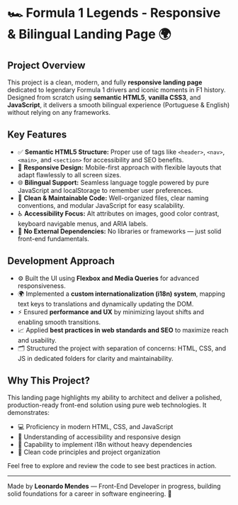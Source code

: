 # 🏎️ Formula 1 Legends - Responsive & Bilingual Landing Page 🌍

## Project Overview

This project is a clean, modern, and fully **responsive landing page** dedicated to legendary Formula 1 drivers and iconic moments in F1 history. Designed from scratch using **semantic HTML5**, **vanilla CSS3**, and **JavaScript**, it delivers a smooth bilingual experience (Portuguese & English) without relying on any frameworks.

## Key Features

- ✅ **Semantic HTML5 Structure:** Proper use of tags like `<header>`, `<nav>`, `<main>`, and `<section>` for accessibility and SEO benefits.
- 📱 **Responsive Design:** Mobile-first approach with flexible layouts that adapt flawlessly to all screen sizes.
- 🌐 **Bilingual Support:** Seamless language toggle powered by pure JavaScript and localStorage to remember user preferences.
- 🧹 **Clean & Maintainable Code:** Well-organized files, clear naming conventions, and modular JavaScript for easy scalability.
- ♿ **Accessibility Focus:** Alt attributes on images, good color contrast, keyboard navigable menus, and ARIA labels.
- 🚫 **No External Dependencies:** No libraries or frameworks — just solid front-end fundamentals.

## Development Approach

- ⚙️ Built the UI using **Flexbox and Media Queries** for advanced responsiveness.
- 🌍 Implemented a **custom internationalization (i18n) system**, mapping text keys to translations and dynamically updating the DOM.
- ⚡ Ensured **performance and UX** by minimizing layout shifts and enabling smooth transitions.
- 📈 Applied **best practices in web standards and SEO** to maximize reach and usability.
- 🗂️ Structured the project with separation of concerns: HTML, CSS, and JS in dedicated folders for clarity and maintainability.

## Why This Project?

This landing page highlights my ability to architect and deliver a polished, production-ready front-end solution using pure web technologies. It demonstrates:

- 💻 Proficiency in modern HTML, CSS, and JavaScript
- 🌟 Understanding of accessibility and responsive design
- 🔄 Capability to implement i18n without heavy dependencies
- 🧼 Clean code principles and project organization

Feel free to explore and review the code to see best practices in action.

---

Made by **Leonardo Mendes** — Front-End Developer in progress, building solid foundations for a career in software engineering. 🚀
